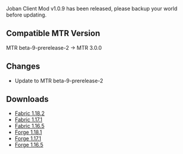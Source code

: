 Joban Client Mod v1.0.9 has been released, please backup your world before updating.

## Compatible MTR Version
MTR beta-9-prerelease-2 -> MTR 3.0.0

## Changes
* Update to MTR beta-9-prerelease-2

## Downloads
- [Fabric 1.18.2](https://joban.org/JCM/1.0.9/joban-client-mod-fabric-1.18.2-1.0.9.jar)
- [Fabric 1.17.1](https://joban.org/JCM/1.0.9/joban-client-mod-fabric-1.17.1-1.0.9.jar)
- [Fabric 1.16.5](https://joban.org/JCM/1.0.9/joban-client-mod-fabric-1.16.5-1.0.9.jar)
- [Forge 1.18.1](https://joban.org/JCM/1.0.9/joban-client-mod-forge-1.18.1-1.0.9.jar)
- [Forge 1.17.1](https://joban.org/JCM/1.0.9/joban-client-mod-forge-1.17.1-1.0.9.jar)
- [Forge 1.16.5](https://joban.org/JCM/1.0.9/joban-client-mod-forge-1.16.5-1.0.9.jar)